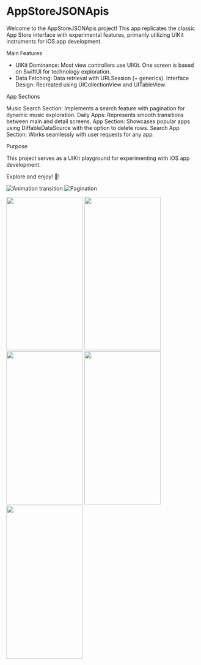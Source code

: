 # AppStoreJSONApis
Welcome to the AppStoreJSONApis project! 
This app replicates the classic App Store interface with experimental features, primarily utilizing UIKit instruments for iOS app development.

Main Features

* UIKit Dominance: Most view controllers use UIKit. One screen is based on SwiftUI for technology exploration.
* Data Fetching: Data retrieval with URLSession (+ generics).
Interface Design: Recreated using UICollectionView and UITableView.

App Sections

Music Search Section:
Implements a search feature with pagination for dynamic music exploration.
Daily Apps:
Represents smooth transitions between main and detail screens.
App Section:
Showcases popular apps using DiffableDataSource with the option to delete rows.
Search App Section:
Works seamlessly with user requests for any app.

Purpose

This project serves as a UIKit playground for experimenting with iOS app development.

Explore and enjoy! 🚀!

![Animation transition](https://github.com/snipes1111/AppStoreJSONApis/assets/123557658/b931c11c-2758-4dc0-93f5-a7fd645104d2) ![Pagination](https://github.com/snipes1111/AppStoreJSONApis/assets/123557658/0dfe3a2f-5a65-416f-90e8-529fd890c51f)

<img src="https://github.com/snipes1111/AppStoreJSONApis/assets/123557658/69de1274-8155-413e-8c27-4e636388a700" width="200" height="400"> 
<img src="https://github.com/snipes1111/AppStoreJSONApis/assets/123557658/4cf942e4-49a6-4722-91fc-1415f7f8624d" width="200" height="400">
<img src="https://github.com/snipes1111/AppStoreJSONApis/assets/123557658/6f9ca632-1ac4-475d-9448-669b5028fd32" width="200" height="400"> 
<img src="https://github.com/snipes1111/AppStoreJSONApis/assets/123557658/01eb0873-6700-4163-b059-1915b15f0bbf" width="200" height="400">
<img src="https://github.com/snipes1111/AppStoreJSONApis/assets/123557658/b0ff58de-a826-4c60-9cb2-7f5355abc9ec" width="200" height="400"> 
